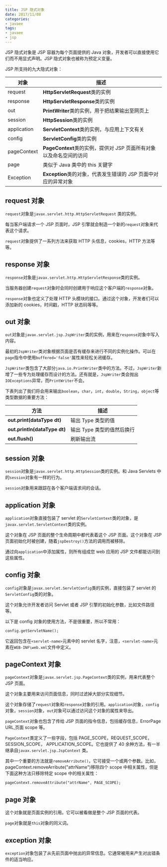 ```yaml
---
title: JSP 隐式对象
date: 2017/11/08
categories:
- javaee
tags:
- javaee
- jsp
---
```


JSP 隐式对象是 JSP 容器为每个页面提供的 Java 对象，开发者可以直接使用它们而不用显式声明。JSP 隐式对象也被称为预定义变量。

JSP 所支持的九大隐式对象：

| **对象**    | **描述**                                                           |
| ----------- | ------------------------------------------------------------------ |
| request     | **HttpServletRequest**类的实例                                     |
| response    | **HttpServletResponse**类的实例                                    |
| out         | **PrintWriter**类的实例，用于把结果输出至网页上                    |
| session     | **HttpSession**类的实例                                            |
| application | **ServletContext**类的实例，与应用上下文有关                       |
| config      | **ServletConfig**类的实例                                          |
| pageContext | **PageContext**类的实例，提供对 JSP 页面所有对象以及命名空间的访问 |
| page        | 类似于 Java 类中的 this 关键字                                     |
| Exception   | **Exception**类的对象，代表发生错误的 JSP 页面中对应的异常对象     |

## request 对象

`request`对象是`javax.servlet.http.HttpServletRequest` 类的实例。

每当客户端请求一个 JSP 页面时，JSP 引擎就会制造一个新的`request`对象来代表这个请求。

`request`对象提供了一系列方法来获取 HTTP 头信息，cookies，HTTP 方法等等。

## response 对象

`response`对象是`javax.servlet.http.HttpServletResponse`类的实例。

当服务器创建`request`对象时会同时创建用于响应这个客户端的`response`对象。

`response`对象也定义了处理 HTTP 头模块的接口。通过这个对象，开发者们可以添加新的 cookies，时间戳，HTTP 状态码等等。

## out 对象

`out`对象是`javax.servlet.jsp.JspWriter`类的实例，用来在`response`对象中写入内容。

最初的`JspWriter`类对象根据页面是否有缓存来进行不同的实例化操作。可以在`page`指令中使用`buffered='false'`属性来轻松关闭缓存。

`JspWriter`类包含了大部分`java.io.PrintWriter`类中的方法。不过，`JspWriter`新增了一些专为处理缓存而设计的方法。还有就是，`JspWriter`类会抛出`IOExceptions`异常，而`PrintWriter`不会。

下表列出了我们将会用来输出`boolean`，`char`，`int`，`double`，`String`，`object`等类型数据的重要方法：

| **方法**                     | **描述**                   |
| ---------------------------- | -------------------------- |
| **out.print(dataType dt)**   | 输出 Type 类型的值         |
| **out.println(dataType dt)** | 输出 Type 类型的值然后换行 |
| **out.flush()**              | 刷新输出流                 |

## session 对象

`session`对象是`javax.servlet.http.HttpSession`类的实例。和 Java Servlets 中的`session`对象有一样的行为。

`session`对象用来跟踪在各个客户端请求间的会话。

## application 对象

`application`对象直接包装了 servlet 的`ServletContext`类的对象，是`javax.servlet.ServletContext`类的实例。

这个对象在 JSP 页面的整个生命周期中都代表着这个 JSP 页面。这个对象在 JSP 页面初始化时被创建，随着`jspDestroy()`方法的调用而被移除。

通过向`application`中添加属性，则所有组成您 web 应用的 JSP 文件都能访问到这些属性。

## config 对象

`config`对象是`javax.servlet.ServletConfig`类的实例，直接包装了 servlet 的`ServletConfig`类的对象。

这个对象允许开发者访问 Servlet 或者 JSP 引擎的初始化参数，比如文件路径等。

以下是 config 对象的使用方法，不是很重要，所以不常用：

```jsp
config.getServletName();
```

它返回包含在`<servlet-name>`元素中的 servlet 名字，注意，`<servlet-name>`元素在`WEB-INF\web.xml`文件中定义。

## pageContext 对象

`pageContext`对象是`javax.servlet.jsp.PageContext`类的实例，用来代表整个 JSP 页面。

这个对象主要用来访问页面信息，同时过滤掉大部分实现细节。

这个对象存储了`request`对象和`response`对象的引用。`application`对象，`config`对象，`session`对象，`out`对象可以通过访问这个对象的属性来导出。

`pageContext`对象也包含了传给 JSP 页面的指令信息，包括缓存信息，ErrorPage URL,页面 scope 等。

`PageContext`类定义了一些字段，包括 PAGE_SCOPE，REQUEST_SCOPE，SESSION_SCOPE， APPLICATION_SCOPE。它也提供了 40 余种方法，有一半继承自`javax.servlet.jsp.JspContext` 类。

其中一个重要的方法就是`removeArribute()`，它可接受一个或两个参数。比如，pageContext.removeArribute("attrName")移除四个 scope 中相关属性，但是下面这种方法只移除特定 scope 中的相关属性：

```jsp
pageContext.removeAttribute("attrName", PAGE_SCOPE);
```

## page 对象

这个对象就是页面实例的引用。它可以被看做是整个 JSP 页面的代表。

`page`对象就是`this`对象的同义词。

## exception 对象

`exception`对象包装了从先前页面中抛出的异常信息。它通常被用来产生对出错条件的适当响应。
